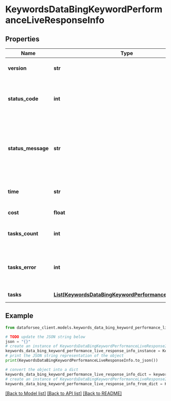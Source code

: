 # KeywordsDataBingKeywordPerformanceLiveResponseInfo


## Properties

Name | Type | Description | Notes
------------ | ------------- | ------------- | -------------
**version** | **str** | the current version of the API | [optional] 
**status_code** | **int** | general status code you can find the full list of the response codes here | [optional] 
**status_message** | **str** | general informational message you can find the full list of general informational messages here | [optional] 
**time** | **str** | total execution time, seconds | [optional] 
**cost** | **float** | total tasks cost, USD | [optional] 
**tasks_count** | **int** | the number of tasks in the tasks array | [optional] 
**tasks_error** | **int** | the number of tasks in the tasks array returned with an error | [optional] 
**tasks** | [**List[KeywordsDataBingKeywordPerformanceLiveTaskInfo]**](KeywordsDataBingKeywordPerformanceLiveTaskInfo.md) | array of tasks | [optional] 

## Example

```python
from dataforseo_client.models.keywords_data_bing_keyword_performance_live_response_info import KeywordsDataBingKeywordPerformanceLiveResponseInfo

# TODO update the JSON string below
json = "{}"
# create an instance of KeywordsDataBingKeywordPerformanceLiveResponseInfo from a JSON string
keywords_data_bing_keyword_performance_live_response_info_instance = KeywordsDataBingKeywordPerformanceLiveResponseInfo.from_json(json)
# print the JSON string representation of the object
print(KeywordsDataBingKeywordPerformanceLiveResponseInfo.to_json())

# convert the object into a dict
keywords_data_bing_keyword_performance_live_response_info_dict = keywords_data_bing_keyword_performance_live_response_info_instance.to_dict()
# create an instance of KeywordsDataBingKeywordPerformanceLiveResponseInfo from a dict
keywords_data_bing_keyword_performance_live_response_info_from_dict = KeywordsDataBingKeywordPerformanceLiveResponseInfo.from_dict(keywords_data_bing_keyword_performance_live_response_info_dict)
```
[[Back to Model list]](../README.md#documentation-for-models) [[Back to API list]](../README.md#documentation-for-api-endpoints) [[Back to README]](../README.md)


